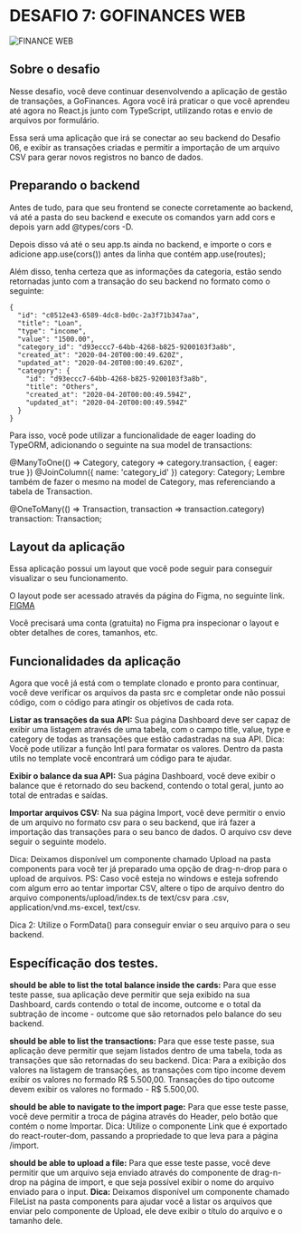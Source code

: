 # DESAFIO 7: GOFINANCES WEB

![FINANCE WEB]()
## Sobre o desafio

Nesse desafio, você deve continuar desenvolvendo a aplicação de gestão de transações, a GoFinances. Agora você irá praticar o que você aprendeu até agora no React.js junto com TypeScript, utilizando rotas e envio de arquivos por formulário.

Essa será uma aplicação que irá se conectar ao seu backend do Desafio 06, e exibir as transações criadas e permitir a importação de um arquivo CSV para gerar novos registros no banco de dados.

## Preparando o backend
Antes de tudo, para que seu frontend se conecte corretamente ao backend, vá até a pasta do seu backend e execute os comandos yarn add cors e depois yarn add @types/cors -D.

Depois disso vá até o seu app.ts ainda no backend, e importe o cors e adicione app.use(cors()) antes da linha que contém app.use(routes);

Além disso, tenha certeza que as informações da categoria, estão sendo retornadas junto com a transação do seu backend no formato como o seguinte:
```
{
  "id": "c0512e43-6589-4dc8-bd0c-2a3f71b347aa",
  "title": "Loan",
  "type": "income",
  "value": "1500.00",
  "category_id": "d93eccc7-64bb-4268-b825-9200103f3a8b",
  "created_at": "2020-04-20T00:00:49.620Z",
  "updated_at": "2020-04-20T00:00:49.620Z",
  "category": {
    "id": "d93eccc7-64bb-4268-b825-9200103f3a8b",
    "title": "Others",
    "created_at": "2020-04-20T00:00:49.594Z",
    "updated_at": "2020-04-20T00:00:49.594Z"
  }
}
```
Para isso, você pode utilizar a funcionalidade de eager loading do TypeORM, adicionando o seguinte na sua model de transactions:

@ManyToOne(() => Category, category => category.transaction, { eager: true })
@JoinColumn({ name: 'category_id' })
category: Category;
Lembre também de fazer o mesmo na model de Category, mas referenciando a tabela de Transaction.

@OneToMany(() => Transaction, transaction => transaction.category)
transaction: Transaction;

## Layout da aplicação
Essa aplicação possui um layout que você pode seguir para conseguir visualizar o seu funcionamento.

O layout pode ser acessado através da página do Figma, no seguinte link.
[FIGMA](https://www.figma.com/file/EgOhyj1Inz14dhWGVhRlhr/GoFinances?node-id=0%3A1)

Você precisará uma conta (gratuita) no Figma pra inspecionar o layout e obter detalhes de cores, tamanhos, etc.

## Funcionalidades da aplicação
Agora que você já está com o template clonado e pronto para continuar, você deve verificar os arquivos da pasta src e completar onde não possui código, com o código para atingir os objetivos de cada rota.

__Listar as transações da sua API:__ Sua página Dashboard deve ser capaz de exibir uma listagem através de uma tabela, com o campo title, value, type e category de todas as transações que estão cadastradas na sua API.
Dica: Você pode utilizar a função Intl para formatar os valores. Dentro da pasta utils no template você encontrará um código para te ajudar.

__Exibir o balance da sua API:__ Sua página Dashboard, você deve exibir o balance que é retornado do seu backend, contendo o total geral, junto ao total de entradas e saídas.

__Importar arquivos CSV:__ Na sua página Import, você deve permitir o envio de um arquivo no formato csv para o seu backend, que irá fazer a importação das transações para o seu banco de dados. O arquivo csv deve seguir o seguinte modelo.

Dica: Deixamos disponível um componente chamado Upload na pasta components para você ter já preparado uma opção de drag-n-drop para o upload de arquivos. PS: Caso você esteja no windows e esteja sofrendo com algum erro ao tentar importar CSV, altere o tipo de arquivo dentro do arquivo components/upload/index.ts de text/csv para .csv, application/vnd.ms-excel, text/csv.

Dica 2: Utilize o FormData() para conseguir enviar o seu arquivo para o seu backend.

## Específicação dos testes.

__should be able to list the total balance inside the cards:__ Para que esse teste passe, sua aplicação deve permitir que seja exibido na sua Dashboard, cards contendo o total de income, outcome e o total da subtração de income - outcome que são retornados pelo balance do seu backend.

__should be able to list the transactions:__ Para que esse teste passe, sua aplicação deve permitir que sejam listados dentro de uma tabela, toda as transações que são retornadas do seu backend.
Dica: Para a exibição dos valores na listagem de transações, as transações com tipo income devem exibir os valores no formado R$ 5.500,00. Transações do tipo outcome devem exibir os valores no formado - R$ 5.500,00.

__should be able to navigate to the import page:__ Para que esse teste passe, você deve permitir a troca de página através do Header, pelo botão que contém o nome Importar.
Dica: Utilize o componente Link que é exportado do react-router-dom, passando a propriedade to que leva para a página /import.

__should be able to upload a file:__ Para que esse teste passe, você deve permitir que um arquivo seja enviado através do componente de drag-n-drop na página de import, e que seja possível exibir o nome do arquivo enviado para o input.
__Dica:__ Deixamos disponível um componente chamado FileList na pasta components para ajudar você a listar os arquivos que enviar pelo componente de Upload, ele deve exibir o título do arquivo e o tamanho dele.
